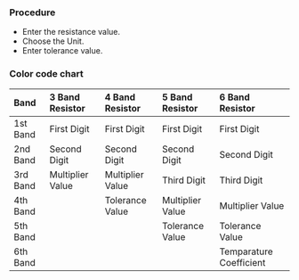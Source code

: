 ### Procedure


- Enter the resistance value.
- Choose the Unit.
- Enter tolerance value.

### Color code chart

Band | 3 Band Resistor| 4 Band Resistor | 5 Band Resistor  | 6 Band Resistor | 
:--|:--|:--|:--|:--|
1st Band | First Digit | First Digit  | First Digit| First Digit| 
2nd Band | Second Digit |  Second Digit | Second Digit |Second Digit | 
3rd Band | Multiplier Value | Multiplier Value  |   Third Digit    |   Third Digit      | 
4th Band |                  |   Tolerance Value  |  Multiplier Value   |   Multiplier Value  | 
5th Band |                  |                    |    Tolerance Value  |      Tolerance Value|                   
6th Band |                  |                     |                     |     Temparature Coefficient  |  